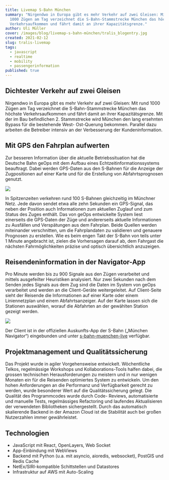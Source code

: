 ```yaml
---
title: Livemap S-Bahn München
summary: "Nirgendwo in Europa gibt es mehr Verkehr auf zwei Gleisen: Mit rund
  1000 Zügen am Tag verzeichnet die S-Bahn-Stammstrecke München das höchste
  Verkehrsaufkommen und fährt damit an ihrer Kapazitätsgrenze."
author: Uli Müller
cover: /images/blog/livemap-s-bahn-münchen/tralis_blogentry.jpg
created: 2021-02-12
slug: tralis-livemap
tags:
  - javascript
  - realtime
  - mobility
  - passengerinformation
published: true
---
```

## Dichtester Verkehr auf zwei Gleisen

Nirgendwo in Europa gibt es mehr Verkehr auf zwei Gleisen: Mit rund 1000 Zügen am Tag verzeichnet die S-Bahn-Stammstrecke München das höchste Verkehrsaufkommen und fährt damit an ihrer Kapazitätsgrenze. Mit der im Bau befindlichen 2. Stammstrecke wird München den lang ersehnten Bypass für die bestehende West- Ost-Querung bekommen. Parallel dazu arbeiten die Betreiber intensiv an der Verbesserung der Kunden­infor­mation.

## Mit GPS den Fahrplan aufwerten

Zur besseren Information über die aktuelle Betriebssituation hat die Deutsche Bahn geOps mit dem Aufbau eines Echtzeitinformationssystems beauftragt. Dabei werden GPS-Daten aus den S-Bahnen für die Anzeige der Zugpositionen auf einer Karte und für die Erstellung von Abfahrtsprognosen genutzt.

![](/images/solution/tralis-livemap/tralis_plan.jpg)

In Spitzenzeiten verkehren rund 100 S-Bahnen gleichzeitig im Münchner Netz. Jede davon sendet etwa alle zehn Sekunden ein GPS-Signal, das neben der Position auch Informationen zum aktuellen Zuglauf und zum Status des Zuges enthält. Das von geOps entwickelte System liest einerseits die GPS-Daten der Züge und andererseits aktuelle Informationen zu Ausfällen und Verspätungen aus dem Fahrplan. Beide Quellen werden miteinander verschnitten, um die Fahrplandaten zu validieren und genauere Prognosen zu erstellen. Wie es beim engen Takt der S-Bahn von teils unter 1 Minute angebracht ist, zielen die Vorhersagen darauf ab, dem Fahrgast die nächsten Fahrmöglichkeiten präzise und optisch übersichtlich anzuzeigen.

## Reisendeninformation in der Navigator-App

Pro Minute werden bis zu 900 Signale aus den Zügen verarbeitet und mittels ausgefeilter Heuristiken analysiert. Nur zwei Sekunden nach dem Senden jedes Signals aus dem Zug sind die Daten im System von geOps verarbeitet und werden an die Client-Geräte weitergeleitet. Auf Client-Seite sieht der Reisende die Informationen auf einer Karte oder einem Liniennetzplan und einem Abfahrtsanzeiger. Auf der Karte lassen sich die Stationen auswählen, worauf die Abfahrten an der gewählten Station gezeigt werden.

![](/images/solution/tralis-livemap/iphon-app-mockup.png)

Der Client ist in der offiziellen Auskunfts-App der S-Bahn („München Navigator“) eingebunden und unter [s-bahn-muenchen-live](https://s-bahn-muenchen-live.de/) verfügbar.

## Projektmanagement und Qualitätssicherung

Das Projekt wurde in agiler Vorgehensweise entwickelt. Wöchentliche Telkos, regelmässige Workshops und Kollaborations-Tools halfen dabei, die grossen technischen Herausforderungen zu meistern und in nur wenigen Monaten ein für die Reisenden optimiertes System zu entwickeln. Um den hohen Anforderungen an die Performanz und Verfügbarkeit gerecht zu werden, wurde besonderer Wert auf die Qualitätssicherung gelegt. Die Qualität des Programmcodes wurde durch Code- Reviews, automatisierte und manuelle Tests, regelmässiges Refactoring und laufendes Aktualisieren der verwendeten Bibliotheken sichergestellt. Durch das automatisch skalierende Backend in der Amazon Cloud ist die Stabilität auch bei großen Nutzerzahlen immer gewährleistet.

## Technologien

* JavaScript mit React, OpenLayers, Web Socket
* App-Einbindung mit WebViews
* Backend mit Python (u.a. mit asyncio, aioredis, websocket), PostGIS und Redis Cache
* NetEx/SIRI-kompatible Schittstellen und Datastores
* Infrastruktur auf AWS mit Auto-Scaling
